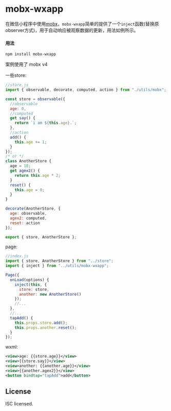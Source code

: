 # mobx-wxapp

在微信小程序中使用[mobx](https://github.com/mobxjs/mobx)，`mobx-wxapp`简单的提供了一个`inject`函数(替换原observer方式)，用于自动响应被观察数据的更新，用法如例所示。

#### 用法

`npm install mobx-wxapp`

案例使用了 mobx v4

一些store:

```JavaScript
//store.js
import { observable, decorate, computed, action } from "./utils/mobx";

const store = observable({
  //observable
  age: 0,
  //computed
  get say() {
    return `i am ${this.age}.`;
  },
  //action
  add() {
    this.age += 1;
  }
});
/* or */
class AnotherStore {
  age = 18;
  get agex2() {
    return this.age * 2;
  }
  reset() {
    this.age = 0;
  }
}

decorate(AnotherStore, {
  age: observable,
  agex2: computed,
  reset: action
});

export { store, AnotherStore };
```

page:

```JavaScript
//index.js
import { store, AnotherStore } from "../store";
import { inject } from "../utils/mobx-wxapp";

Page({
  onLoad(options) {
    inject(this, {
      store: store,
      another: new AnotherStore()
    });
    //...
  },
  //...
  tapAdd() {
    this.props.store.add();
    this.props.another.reset();
  }
});
```

wxml:

```xml
<view>age: {{store.age}}</view>
<view>{{store.say}}</view>
<view>another: {{another.age}}</view>
<view>{{another.agex2}}</view>
<button bindtap="tapAdd">add</button>
```

## License

ISC licensed.
